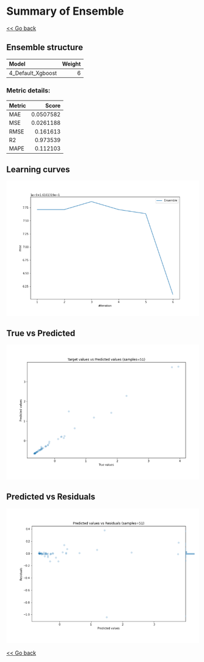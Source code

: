 # Summary of Ensemble

[<< Go back](../README.md)


## Ensemble structure
| Model             |   Weight |
|:------------------|---------:|
| 4_Default_Xgboost |        6 |

### Metric details:
| Metric   |     Score |
|:---------|----------:|
| MAE      | 0.0507582 |
| MSE      | 0.0261188 |
| RMSE     | 0.161613  |
| R2       | 0.973539  |
| MAPE     | 0.112103  |



## Learning curves
![Learning curves](learning_curves.png)
## True vs Predicted

![True vs Predicted](true_vs_predicted.png)


## Predicted vs Residuals

![Predicted vs Residuals](predicted_vs_residuals.png)



[<< Go back](../README.md)
